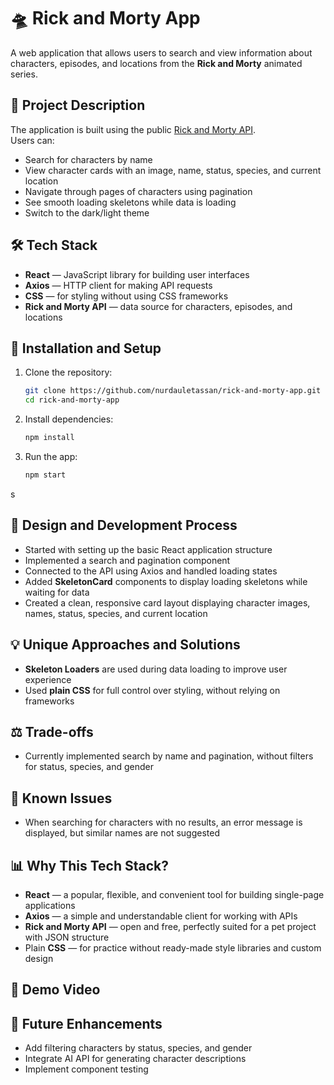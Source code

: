 # 🛸 Rick and Morty App

A web application that allows users to search and view information about characters, episodes, and locations from the **Rick and Morty** animated series.

## 📖 Project Description

The application is built using the public [Rick and Morty API](https://rickandmortyapi.com/documentation).  
Users can:
- Search for characters by name
- View character cards with an image, name, status, species, and current location
- Navigate through pages of characters using pagination
- See smooth loading skeletons while data is loading
- Switch to the dark/light theme
  
## 🛠️ Tech Stack

- **React** — JavaScript library for building user interfaces
- **Axios** — HTTP client for making API requests
- **CSS** — for styling without using CSS frameworks
- **Rick and Morty API** — data source for characters, episodes, and locations

## 🚀 Installation and Setup

1. Clone the repository:
   ```bash
   git clone https://github.com/nurdauletassan/rick-and-morty-app.git
   cd rick-and-morty-app
   ```
2. Install dependencies:
   ```bash
   npm install
   ```
3. Run the app:
   ```bash
   npm start
   ```
s

## 📐 Design and Development Process

- Started with setting up the basic React application structure
- Implemented a search and pagination component
- Connected to the API using Axios and handled loading states
- Added **SkeletonCard** components to display loading skeletons while waiting for data
- Created a clean, responsive card layout displaying character images, names, status, species, and current location

## 💡 Unique Approaches and Solutions

- **Skeleton Loaders** are used during data loading to improve user experience
- Used **plain CSS** for full control over styling, without relying on frameworks

## ⚖️ Trade-offs
- Currently implemented search by name and pagination, without filters for status, species, and gender

## 🐞 Known Issues
- When searching for characters with no results, an error message is displayed, but similar names are not suggested

## 📊 Why This Tech Stack?

- **React** — a popular, flexible, and convenient tool for building single-page applications
- **Axios** — a simple and understandable client for working with APIs
- **Rick and Morty API** — open and free, perfectly suited for a pet project with JSON structure
- Plain **CSS** — for practice without ready-made style libraries and custom design

## 🎥 Demo Video



## 📌 Future Enhancements

- Add filtering characters by status, species, and gender
- Integrate AI API for generating character descriptions
- Implement component testing
```
